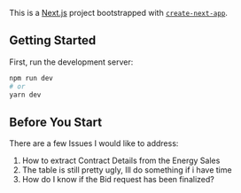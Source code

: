 This is a [Next.js](https://nextjs.org/) project bootstrapped with [`create-next-app`](https://github.com/vercel/next.js/tree/canary/packages/create-next-app).

## Getting Started

First, run the development server:

```bash
npm run dev
# or
yarn dev
```

## Before You Start

There are a few Issues I would like to address:

1. How to extract Contract Details from the Energy Sales
2. The table is still pretty ugly, Ill do something if i have time
3. How do I know if the Bid request has been finalized?
